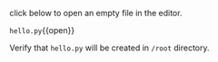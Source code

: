click below to open an empty file in the editor.

`hello.py`{{open}}

Verify that `hello.py` will be created in `/root` directory.
